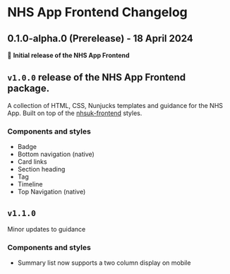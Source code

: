 # NHS App Frontend Changelog

## 0.1.0-alpha.0 (Prerelease) - 18 April 2024

:tada: **Initial release of the NHS App Frontend**

## `v1.0.0` release of the NHS App Frontend package. 

A collection of HTML, CSS, Nunjucks templates and guidance for the NHS App. Built on top of the [nhsuk-frontend](https://github.com/nhsuk/nhsuk-frontend) styles.

### Components and styles
- Badge
- Bottom navigation (native)
- Card links
- Section heading
- Tag
- Timeline
- Top Navigation (native)

## `v1.1.0`
Minor updates to guidance

### Components and styles

- Summary list now supports a two column display on mobile